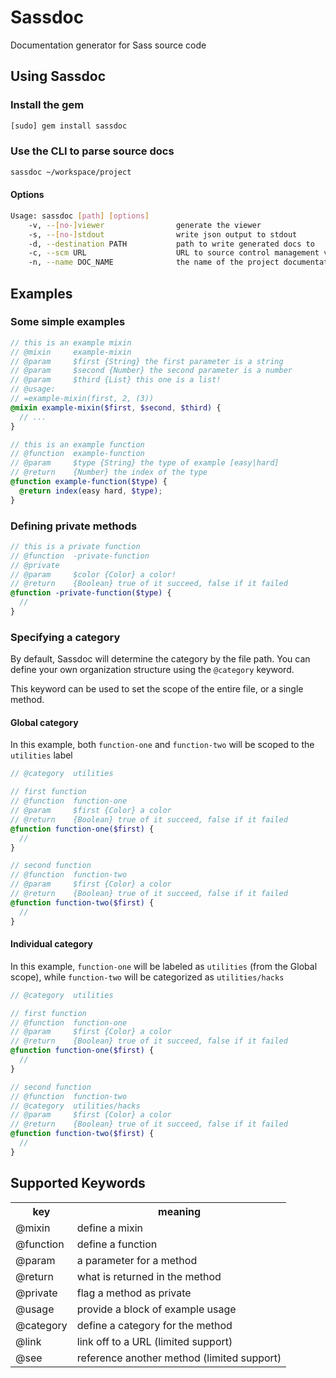 # Sassdoc

Documentation generator for Sass source code

## Using Sassdoc

### Install the gem

```sh
[sudo] gem install sassdoc
```

### Use the CLI to parse source docs

```sh
sassdoc ~/workspace/project
```

#### Options

```sh
Usage: sassdoc [path] [options]
    -v, --[no-]viewer                generate the viewer
    -s, --[no-]stdout                write json output to stdout
    -d, --destination PATH           path to write generated docs to
    -c, --scm URL                    URL to source control management viewer
    -n, --name DOC_NAME              the name of the project documentation
```

## Examples

### Some simple examples

```scss
// this is an example mixin
// @mixin     example-mixin
// @param     $first {String} the first parameter is a string
// @param     $second {Number} the second parameter is a number
// @param     $third {List} this one is a list!
// @usage:
// =example-mixin(first, 2, (3))
@mixin example-mixin($first, $second, $third) {
  // ...
}
```

```scss
// this is an example function
// @function  example-function
// @param     $type {String} the type of example [easy|hard]
// @return    {Number} the index of the type
@function example-function($type) {
  @return index(easy hard, $type);
}
```

### Defining private methods

```scss
// this is a private function
// @function  -private-function
// @private
// @param     $color {Color} a color!
// @return    {Boolean} true of it succeed, false if it failed
@function -private-function($type) {
  //
}
```

### Specifying a category

By default, Sassdoc will determine the category by the file path. You can define your own organization structure using the `@category` keyword.

This keyword can be used to set the scope of the entire file, or a single method.

#### Global category

In this example, both `function-one` and `function-two` will be scoped to the `utilities` label

```scss
// @category  utilities

// first function
// @function  function-one
// @param     $first {Color} a color
// @return    {Boolean} true of it succeed, false if it failed
@function function-one($first) {
  //
}

// second function
// @function  function-two
// @param     $first {Color} a color
// @return    {Boolean} true of it succeed, false if it failed
@function function-two($first) {
  //
}
```

#### Individual category

In this example, `function-one` will be labeled as `utilities` (from the Global scope), while `function-two` will be categorized as `utilities/hacks`

```scss
// @category  utilities

// first function
// @function  function-one
// @param     $first {Color} a color
// @return    {Boolean} true of it succeed, false if it failed
@function function-one($first) {
  //
}

// second function
// @function  function-two
// @category  utilities/hacks
// @param     $first {Color} a color
// @return    {Boolean} true of it succeed, false if it failed
@function function-two($first) {
  //
}
```

## Supported Keywords

<table>
  <tr>
    <th>key</th>
    <th>meaning</th>
  </tr>
  <tr>
    <td>@mixin</td>
    <td>define a mixin</td>
  </tr>
  <tr>
    <td>@function</td>
    <td>define a function</td>
  </tr>
  <tr>
    <td>@param</td>
    <td>a parameter for a method</td>
  </tr>
  <tr>
    <td>@return</td>
    <td>what is returned in the method</td>
  </tr>
  <tr>
    <td>@private</td>
    <td>flag a method as private</td>
  </tr>
  <tr>
    <td>@usage</td>
    <td>provide a block of example usage</td>
  </tr>
  <tr>
    <td>@category</td>
    <td>define a category for the method</td>
  </tr>
  <tr>
    <td>@link</td>
    <td>link off to a URL (limited support)</td>
  </tr>
  <tr>
    <td>@see</td>
    <td>reference another method (limited support)</td>
  </tr>
</table>
